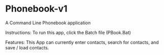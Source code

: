 # Phonebook-v1
A Command Line Phonebook application

Instructions:
To run this app, click the Batch file (PBook.Bat)

Features:
This App can currently enter contacts, search for contacts, and save / load contacts.
